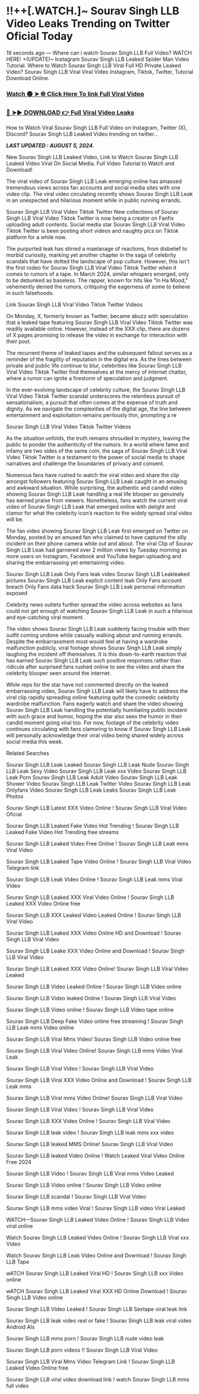 # !!++[.WATCH.]~ Sourav Singh LLB Video Leaks Trending on Twitter Oficial Today

19 seconds ago — Where can i watch Sourav Singh LLB Full Video? WATCH HERE! +(UPDATE)~ Instagram Sourav Singh LLB Leaked Spider Man Video Tutorial​. Where to Watch Sourav Singh LLB Viral Full HD Private Leaked Video? Sourav Singh LLB Viral Viral Video Instagram, Tiktok, Twitter, Tutorial Download Online.


### [Watch 🟢 ➤ 🌐 Click Here To link Full Viral Video](https://crots.site/watch-viral/?Sourav)

### [🔴 ➤► DOWNLOAD 👉 Full Viral Video Leaks](https://crots.site/watch-viral/?Sourav)



How to Watch Viral Sourav Singh LLB Full Video on Instagram, Twitter (X), Discord? Sourav Singh LLB Leaked Video trending on twitter...

_**LAST UPDATED : AUGUST 5, 2024.**_

New Sourav Singh LLB Leaked Video, Link to Watch Sourav Singh LLB Leaked Video Viral On Social Media. Full Video Tutorial to Watch and Download!

The viral video of Sourav Singh LLB Leak emerging online has amassed tremendous views across fan accounts and social media sites with one video clip. The viral video circulating recently shows Sourav Singh LLB Leak in an unexpected and hilarious moment while in public running errands.

Sourav Singh LLB Viral Video Tiktok Twitter New collections of Sourav Singh LLB Viral Video Tiktok Twitter is now being a creator on Fanfix uploading adult contents. Social media star Sourav Singh LLB Viral Video Tiktok Twitter is been posting short videos and naughty pics on Tiktok platform for a while now.

The purported leak has stirred a maelanage of reactions, from disbelief to morbid curiosity, marking yet another chapter in the saga of celebrity scandals that have dotted the landscape of pop culture. However, this isn't the first rodeo for Sourav Singh LLB Viral Video Tiktok Twitter when it comes to rumors of a tape. In March 2024, similar whispers emerged, only to be debunked as baseless. The rapper, known for hits like "In Ha Mood," vehemently denied the rumors, critiquing the eagerness of some to believe in such falsehoods.

Link Sourav Singh LLB Viral Video Tiktok Twitter Videos

On Monday, X, formerly known as Twitter, became abuzz with speculation that a leaked tape featuring Sourav Singh LLB Viral Video Tiktok Twitter was readily available online. However, instead of the XXX clip, there are dozens of X pages promising to release the video in exchange for interaction with their post.

The recurrent theme of leaked tapes and the subsequent fallout serves as a reminder of the fragility of reputation in the digital era. As the lines between private and public life continue to blur, celebrities like Sourav Singh LLB Viral Video Tiktok Twitter find themselves at the mercy of internet chatter, where a rumor can ignite a firestorm of speculation and judgment.

In the ever-evolving landscape of celebrity culture, the Sourav Singh LLB Viral Video Tiktok Twitter scandal underscores the relentless pursuit of sensationalism, a pursuit that often comes at the expense of truth and dignity. As we navigate the complexities of the digital age, the line between entertainment and exploitation remains perilously thin, prompting a re

Sourav Singh LLB Viral Video Tiktok Twitter Videos

As the situation unfolds, the truth remains shrouded in mystery, leaving the public to ponder the authenticity of the rumors. In a world where fame and infamy are two sides of the same coin, the saga of Sourav Singh LLB Viral Video Tiktok Twitter is a testament to the power of social media to shape narratives and challenge the boundaries of privacy and consent.

Numerous fans have rushed to watch the viral video and share the clip amongst followers featuring Sourav Singh LLB Leak caught in an amusing and awkward situation. While surprising, the authentic and candid video showing Sourav Singh LLB Leak handling a real life blooper so genuinely has earned praise from viewers. Nonetheless, fans watch the current viral video of Sourav Singh LLB Leak that emerged online with delight and clamor for what the celebrity icon’s reaction to the widely spread viral video will be.

The fan video showing Sourav Singh LLB Leak first emerged on Twitter on Monday, posted by an amused fan who claimed to have captured the silly incident on their phone camera while out and about. The viral Clip of Sourav Singh LLB Leak had garnered over 2 million views by Tuesday morning as more users on Instagram, Facebook and YouTube began uploading and sharing the embarrassing yet entertaining video.

Sourav Singh LLB Leak Only Fans leak video Sourav Singh LLB Leakleaked pictures Sourav Singh LLB Leak explicit content leak Only Fans account breach Only Fans data hack Sourav Singh LLB Leak personal information exposed

Celebrity news outlets further spread the video across websites as fans could not get enough of watching Sourav Singh LLB Leak in such a hilarious and eye-catching viral moment.

The video shows Sourav Singh LLB Leak suddenly facing trouble with their outfit coming undone while casually walking about and running errands. Despite the embarrassment most would feel at having a wardrobe malfunction publicly, viral footage shows Sourav Singh LLB Leak simply laughing the incident off themselves. It is this down-to-earth reaction that has earned Sourav Singh LLB Leak such positive responses rather than ridicule after surprised fans rushed online to see the video and share the celebrity blooper seen around the internet.

While reps for the star have not commented directly on the leaked embarrassing video, Sourav Singh LLB Leak will likely have to address the viral clip rapidly spreading online featuring quite the comedic celebrity wardrobe malfunction. Fans eagerly watch and share the video showing Sourav Singh LLB Leak handling the potentially humiliating public incident with such grace and humor, hoping the star also sees the humor in their candid moment going viral too. For now, footage of the celebrity video continues circulating with fans clamoring to know if Sourav Singh LLB Leak will personally acknowledge their viral video being shared widely across social media this week.

Related Searches

Sourav Singh LLB Leak Leaked Sourav Singh LLB Leak Nude Sourav Singh LLB Leak Sexy Video Sourav Singh LLB Leak xxx Video Sourav Singh LLB Leak Porn Sourav Singh LLB Leak Adult Video Sourav Singh LLB Leak Shower Video Sourav Singh LLB Leak Twitter Video Sourav Singh LLB Leak Onlyfans Video Sourav Singh LLB Leak Leaks Sourav Singh LLB Leak Photos

Sourav Singh LLB Latest XXX Video Online ! Sourav Singh LLB Viral Video Oficial

Sourav Singh LLB Leaked Fake Video Hot Trending ! Sourav Singh LLB Leaked Fake Video Hot Trending free streams

Sourav Singh LLB Leaked Video Free Online ! Sourav Singh LLB Leak mms Viral Video

Sourav Singh LLB Leaked Tape Video Online ! Sourav Singh LLB Viral Video Telegram link

Sourav Singh LLB Leak Video Online ! Sourav Singh LLB Leak mms Viral Video

Sourav Singh LLB Leaked XXX Viral Video Online ! Sourav Singh LLB Leaked XXX Video Online free

Sourav Singh LLB XXX Leaked Video Leaked Online ! Sourav Singh LLB Viral Video

Sourav Singh LLB Leaked XXX Video Online HD and Download ! Sourav Singh LLB Viral Video

Sourav Singh LLB Leake XXX Video Online and Download ! Sourav Singh LLB Viral Video

Sourav Singh LLB Leaked XXX Video Online! Sourav Singh LLB Viral Video Leaked

Sourav Singh LLB Video Leaked Online ! Sourav Singh LLB Video online

Sourav Singh LLB Video leaked Online ! Sourav Singh LLB Viral Video

Sourav Singh LLB Video online ! Sourav Singh LLB Video tape online

Sourav Singh LLB Deep Fake Video online free streaming ! Sourav Singh LLB Leak mms Video online

Sourav Singh LLB Viral Mms Video! Sourav Singh LLB Video online free

Sourav Singh LLB Viral Video Online! Sourav Singh LLB mms Video Viral Leak

Sourav Singh LLB Viral Video ! Sourav Singh LLB Viral Video

Sourav Singh LLB Viral XXX Video Online and Download ! Sourav Singh LLB Leak mms

Sourav Singh LLB Viral mms Video Online! Sourav Singh LLB Viral Video

Sourav Singh LLB Viral Video ! Sourav Singh LLB Viral Video

Sourav Singh LLB XXX Video Online ! Sourav Singh LLB Viral Video

Sourav Singh LLB leak video ! Sourav Singh LLB leak mms xxx video

Sourav Singh LLB leaked MMS Online! Sourav Singh LLB Viral Video

Sourav Singh LLB leaked Video Online ! Watch Leaked Viral Video Online Free 2024

Sourav Singh LLB Video ! Sourav Singh LLB Viral mms Video Leaked

Sourav Singh LLB Video online ! Sourav Singh LLB Video online

Sourav Singh LLB scandal ! Sourav Singh LLB Viral Video

Sourav Singh LLB mms video Viral ! Sourav Singh LLB video Viral Leaked

WATCH—Sourav Singh LLB Leaked Video Online ! Sourav Singh LLB Video viral online

Watch Sourav Singh LLB Leaked Video Online ! Sourav Singh LLB Viral xxx Video

Watch Sourav Singh LLB Leak Video Online and Download ! Sourav Singh LLB Tape

wATCH Sourav Singh LLB Leaked Viral HD ! Sourav Singh LLB xxx Video online

wATCH Sourav Singh LLB Leaked Viral XXX HD Online Download ! Sourav Singh LLB Video online

Sourav Singh LLB Video Leaked ! Sourav Singh LLB Sextape viral leak link

Sourav Singh LLB leak video real or fake ! Sourav Singh LLB leak viral video Android AIs

Sourav Singh LLB mms porn ! Sourav Singh LLB nude video leak

Sourav Singh LLB porn videos !! Sourav Singh LLB Viral Video

Sourav Singh LLB Viral Mms Video Telegram Link ! Sourav Singh LLB Leaked Video Online free

Sourav Singh LLB viral video download link ! watch Sourav Singh LLB mms full video
